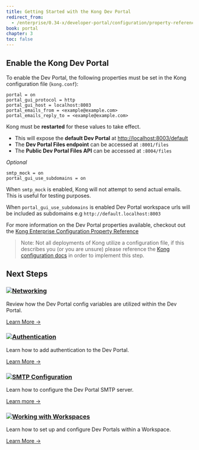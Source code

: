 ```yaml
---
title: Getting Started with the Kong Dev Portal
redirect_from:
  - /enterprise/0.34-x/developer-portal/configuration/property-reference
book: portal
chapter: 3
toc: false
---
```


## Enable the Kong Dev Portal

To enable the Dev Portal, the following properties must be set in the Kong
configuration file (`kong.conf`):

```
portal = on
portal_gui_protocol = http
portal_gui_host = localhost:8003
portal_emails_from = <example@example.com>
portal_emails_reply_to = <example@example.com>
```

Kong must be **restarted** for these values to take effect.

- This will expose the **default Dev Portal** at [http://localhost:8003/default](http://localhost:8003/default)
- The **Dev Portal Files endpoint** can be accessed at `:8001/files`
- The **Public Dev Portal Files API** can be accessed at `:8004/files`

_Optional_

```
smtp_mock = on
portal_gui_use_subdomains = on
```

When `smtp_mock` is enabled, Kong will not attempt to send actual emails. This
is useful for testing purposes.

When `portal_gui_use_subdomains` is enabled Dev Portal workspace urls will be
included as subdomains e.g `http://default.localhost:8003`

For more information on the Dev Portal properties available, checkout out the
[Kong Enterprise Configuration Property Reference](/enterprise/{{page.kong_version}}/property-reference)

> Note: Not all deployments of Kong utilize a configuration file, if this describes you (or you are unsure) please reference the [Kong configuration docs](/enterprise/{{page.kong_version}}/property-reference/) in order to implement this step.

<div>
 <h2>Next Steps</h2>
</div>
<div class="docs-grid">

  <div class="docs-grid-block">
    <h3><img src="/assets/images/icons/documentation/icn-window.svg" /><a href="/enterprise/{{page.kong_version}}/developer-portal/configuration/networking">Networking</a></h3>
    <p>Review how the Dev Portal config variables are utilized within the Dev Portal.</p>
    <a href="/enterprise/{{page.kong_version}}/developer-portal/configuration/networking">Learn More &rarr;</a>
  </div>

  <div class="docs-grid-block">
    <h3><img src="/assets/images/icons/documentation/icn-window.svg" /><a href="/enterprise/{{page.kong_version}}/developer-portal/configuration/authentication">Authentication</a></h3>
    <p>Learn how to add authentication to the Dev Portal.</p>
    <a href="/enterprise/{{page.kong_version}}/developer-portal/configuration/authentication">Learn More &rarr;</a>
  </div>

  <div class="docs-grid-block">
    <h3><img src="/assets/images/icons/documentation/icn-window.svg" /><a href="/enterprise/{{page.kong_version}}/property-reference/#default-dev-portal-smtp-configuration">SMTP Configuration</a></h3>
    <p>Learn how to configure the Dev Portal SMTP server.</p>
    <a href="/enterprise/{{page.kong_version}}/developer-portal/configuration/smtp/">Learn more &rarr;</a>
  </div>

  <div class="docs-grid-block">
    <h3><img src="/assets/images/icons/documentation/icn-window.svg" /><a href="/enterprise/{{page.kong_version}}/developer-portal/configuration/workspaces">Working with Workspaces</a></h3>
    <p>Learn how to set up and configure Dev Portals within a Workspace.</p>
    <a href="/enterprise/{{page.kong_version}}/developer-portal/configuration/workspaces">Learn More &rarr;</a>
  </div>
